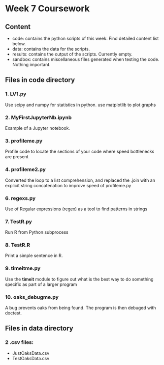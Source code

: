 # Week 7 Coursework 

## Content
* code: contains the python scripts of this week. Find detailed content list below. 
* data: contains the data for the scripts. 
* results: contains the output of the scripts. Currently empty. 
* sandbox: contains miscellaneous files generated when testing the code. Nothing important.

## Files in code directory

### 1. LV1.py

Use scipy and numpy for statistics in python. use matplotlib to plot graphs

### 2. MyFirstJupyterNb.ipynb

Example of a Jupyter notebook.

### 3. profileme.py

Profile code to locate the sections of your code where speed bottlenecks are present

### 4. profileme2.py

Converted the loop to a list comprehension, and replaced the .join with an explicit string concatenation to improve speed of profileme.py

### 6. regexs.py

Use of Regular expressions (regex) as a tool to find patterns in strings

### 7. TestR.py

Run R from Python subprocess

### 8. TestR.R

Print a simple sentence in R.

### 9. timeitme.py

Use the **timeit** module to figure out what is the best way to do something specific as part of a larger program

### 10. oaks_debugme.py

A bug prevents oaks from being found. The program is then debuged with doctest.

## Files in data directory

### 2 .csv files: 
* JustOaksData.csv
* TestOaksData.csv

